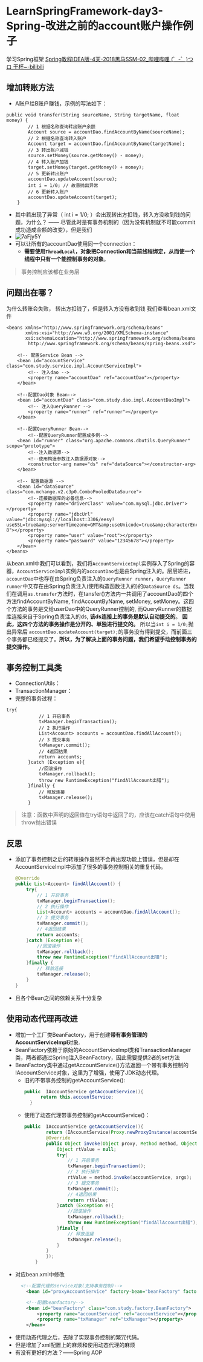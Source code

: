 # LearnSpringFramework-day3-Spring-改进之前的account账户操作例子
  学习Spring框架
  [Spring教程IDEA版-4天-2018黑马SSM-02_哔哩哔哩 (゜-゜)つロ 干杯~-bilibili](https://www.bilibili.com/video/BV1Sb411s7vP?from=search&seid=6126662563921252654)

## 增加转账方法
- A账户给B账户赚钱，示例的写法如下：
```
public void transfer(String sourceName, String targetName, float money) {
        // 1 根据名称查询转出账户余额
        Account source = accountDao.findAccountByName(sourceName);
        // 2 根据名称查询转入账户
        Account target = accountDao.findAccountByName(targetName);
        // 3 转出账户减钱
        source.setMoney(source.getMoney() - money);
        // 4 转入账户加钱
        target.setMoney(target.getMoney() + money);
        // 5 更新转出账户
        accountDao.updateAccount(source);
        int i = 1/0; // 故意抛出异常
        // 6 更新转入账户
        accountDao.updateAccount(target);
    }
```
- 其中若出现了异常（ int i = 1/0; ）会出现转出方扣钱，转入方没收到钱的问题，为什么？ —— 尽管此时是有事务机制的（因为没有机制就不可能commit成功造成金额的改变），但是我们
- ![7aFjy5Y](https://i.imgur.com/7aFjy5Y.png)
- 可以让所有的accountDao使用同一个connection：
    - **需要使用`ThreadLocal`，对象把Connection和当前线程绑定，从而使一个线程中只有一个能控制事务的对象**。

> 事务控制应该都在业务层

## 问题出在哪？
为什么转账会失败， 转出方扣钱了，但是转入方没有收到钱
我们查看bean.xml文件
```
<beans xmlns="http://www.springframework.org/schema/beans"
       xmlns:xsi="http://www.w3.org/2001/XMLSchema-instance"
       xsi:schemaLocation="http://www.springframework.org/schema/beans
        http://www.springframework.org/schema/beans/spring-beans.xsd">

    <!-- 配置Service Bean -->
    <bean id="accountService" class="com.study.service.impl.AccountServiceImpl">
        <!-- 注入dao -->
        <property name="accountDao" ref="accountDao"></property>
    </bean>

    <!--配置Dao对象 Bean-->
    <bean id="accountDao" class="com.study.dao.impl.AccountDaoImpl">
        <!-- 注入QueryRunner -->
        <property name="runner" ref="runner"></property>
    </bean>

    <!--配置QueryRunner Bean-->
        <!--配置QueryRunner配置成多例-->
    <bean id="runner" class="org.apache.commons.dbutils.QueryRunner" scope="prototype">
        <!--注入数据源-->
        <!--使用构造参数注入数据源对象-->
        <constructor-arg name="ds" ref="dataSource"></constructor-arg>
    </bean>

    <!-- 配置数据源 -->
    <bean id="dataSource" class="com.mchange.v2.c3p0.ComboPooledDataSource">
        <!--连接数据库的必备信息-->
        <property name="driverClass" value="com.mysql.jdbc.Driver"></property>
        <property name="jdbcUrl" value="jdbc:mysql://localhost:3306/eesy?useSSL=true&amp;serverTimezone=GMT&amp;useUnicode=true&amp;characterEncoding=utf-8"></property>
        <property name="user" value="root"></property>
        <property name="password" value="12345678"></property>
    </bean>
</beans>
```
从bean.xml中我们可以看到，我们将`AccountServiceImpl`实例存入了Spring的容器，`AccountServiceImpl`实例内的`accountDao`也是由Spring注入的。层层递进，`accountDao`中也存在由Spring负责注入的`QueryRunner runner`，`QueryRunner runner`中又存在由Spring负责注入(使用构造函数注入的)的`DataSource ds`。当我们在调用`as.transfer`方法时，在tansfer()方法内一共调用了accountDao的四个方法findAccountByName, findAccountByName, setMoney, setMoney。这四个方法的事务是交给userDao中的QueryRunner控制的, 而QueryRunner的数据库连接来自于Spring负责注入的ds, **该ds连接上的事务是默认自动提交的**。 **因此，这四个方法的事务操作是分开的、单独进行提交的。** 所以当`int i = 1/0;`抛出异常后 `accountDao.updateAccount(target);`的事务没有得到提交，而前面三个事务都已经提交了。**所以，为了解决上面的事务问题，我们希望手动控制事务的提交操作。**



## 事务控制工具类
- ConnectionUtils：
- TransactionManager：
- 完整的事务过程：
```
try{
            // 1 开启事务
            txManager.beginTransaction();
            // 2 执行操作
            List<Account> accounts = accountDao.findAllAccount();
            // 3 提交事务
            txManager.commit();
            // 4返回结果
            return accounts;
        }catch (Exception e){
            //回滚操作
            txManager.rollback();
            throw new RuntimeException("findAllAccount出错");
        }finally {
            // 释放连接
            txManager.release();
        }
```

> 注意：函数中声明的返回值在try语句中返回了的，应该在catch语句中使用throw抛出错误

## 反思
- 添加了事务控制之后的转账操作虽然不会再出现功能上错误，但是却在AccountServiceImpl中添加了很多的事务控制相关的重复代码。
    ```java
    @Override
    public List<Account> findAllAccount() {
        try{
            // 1 开启事务
            txManager.beginTransaction();
            // 2 执行操作
            List<Account> accounts = accountDao.findAllAccount();
            // 3 提交事务
            txManager.commit();
            // 4返回结果
            return accounts;
        }catch (Exception e){
            //回滚操作
            txManager.rollback();
            throw new RuntimeException("findAllAccount出错");
        }finally {
            // 释放连接
            txManager.release();
        }
    }
    ```
- 且各个Bean之间的依赖关系十分复杂

## 使用动态代理再改进
- 增加一个工厂类BeanFactory，用于创建**带有事务管理的AccountServiceImpl**对象.
- BeanFactory依赖于原始的AccountServiceImpl类和TransactionManager类，两者都通过Spring注入BeanFactory，因此需要提供2者的set方法
- BeanFactory类中通过getAccountService()方法返回一个带有事务控制的IAccountService对象，这里为了增强，使用了JDK动态代理。
    - 旧的不带事务控制的getAccountService():
        ```java
        public  IAccountService getAccountService(){
              return this.accountService;
          }  
        ```
    - 使用了动态代理带事务控制的getAccountService()：
        ```java
        public  IAccountService getAccountService(){
                return (IAccountService)Proxy.newProxyInstance(accountService.getClass().getClassLoader(), accountService.getClass().getInterfaces(), new InvocationHandler() {      
                @Override
                public Object invoke(Object proxy, Method method, Object[] args) throws Throwable {
                    Object rtValue = null;
                    try{
                        // 1 开启事务
                        txManager.beginTransaction();
                        // 2 执行操作
                        rtValue = method.invoke(accountService, args);
                        // 3 提交事务
                        txManager.commit();
                        // 4返回结果
                        return rtValue;
                    }catch (Exception e){
                        //回滚操作
                        txManager.rollback();
                        throw new RuntimeException("findAllAccount出错");
                    }finally {
                        // 释放连接
                        txManager.release();
                    }
                }
                });
            }
        ```
- 对应bean.xml中修改
    ```xml
      <!--配置代理的service对象(支持事务控制)-->
        <bean id="proxyAccountService" factory-bean="beanFactory" factory-method="getAccountService"></bean>
    
        <!--配置beanfactory-->
        <bean id="beanFactory" class="com.study.factory.BeanFactory">
            <property name="accountService" ref="accountService"></property>
            <property name="txManager" ref="txManager"></property>
        </bean>
    ```
- 使用动态代理之后，去除了实现事务控制的繁冗代码。
- 但是增加了xml配置上的麻烦和使用动态代理的麻烦
- 有没有更好的方法？——Spring AOP
